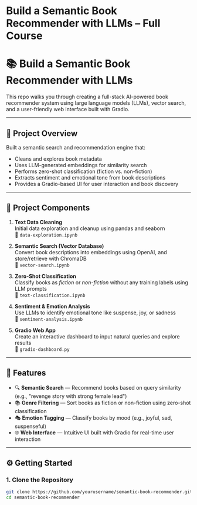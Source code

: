# Build a Semantic Book Recommender with LLMs – Full Course

# 📚 Build a Semantic Book Recommender with LLMs

This repo walks you through creating a full-stack AI-powered book recommender system using large language models (LLMs), vector search, and a user-friendly web interface built with Gradio.

---

## 🧠 Project Overview

Built a semantic search and recommendation engine that:

- Cleans and explores book metadata
- Uses LLM-generated embeddings for similarity search
- Performs zero-shot classification (fiction vs. non-fiction)
- Extracts sentiment and emotional tone from book descriptions
- Provides a Gradio-based UI for user interaction and book discovery

---

## 📂 Project Components

1. **Text Data Cleaning**  
   Initial data exploration and cleanup using pandas and seaborn  
   📄 `data-exploration.ipynb`

2. **Semantic Search (Vector Database)**  
   Convert book descriptions into embeddings using OpenAI, and store/retrieve with ChromaDB  
   📄 `vector-search.ipynb`

3. **Zero-Shot Classification**  
   Classify books as *fiction* or *non-fiction* without any training labels using LLM prompts  
   📄 `text-classification.ipynb`

4. **Sentiment & Emotion Analysis**  
   Use LLMs to identify emotional tone like suspense, joy, or sadness  
   📄 `sentiment-analysis.ipynb`

5. **Gradio Web App**  
   Create an interactive dashboard to input natural queries and explore results  
   📄 `gradio-dashboard.py`

---

## 🧪 Features

- 🔍 **Semantic Search** — Recommend books based on query similarity (e.g., "revenge story with strong female lead")
- 📚 **Genre Filtering** — Sort books as fiction or non-fiction using zero-shot classification
- 🎭 **Emotion Tagging** — Classify books by mood (e.g., joyful, sad, suspenseful)
- 🌐 **Web Interface** — Intuitive UI built with Gradio for real-time user interaction

---

## ⚙️ Getting Started

### 1. Clone the Repository

```bash
git clone https://github.com/yourusername/semantic-book-recommender.git
cd semantic-book-recommender


